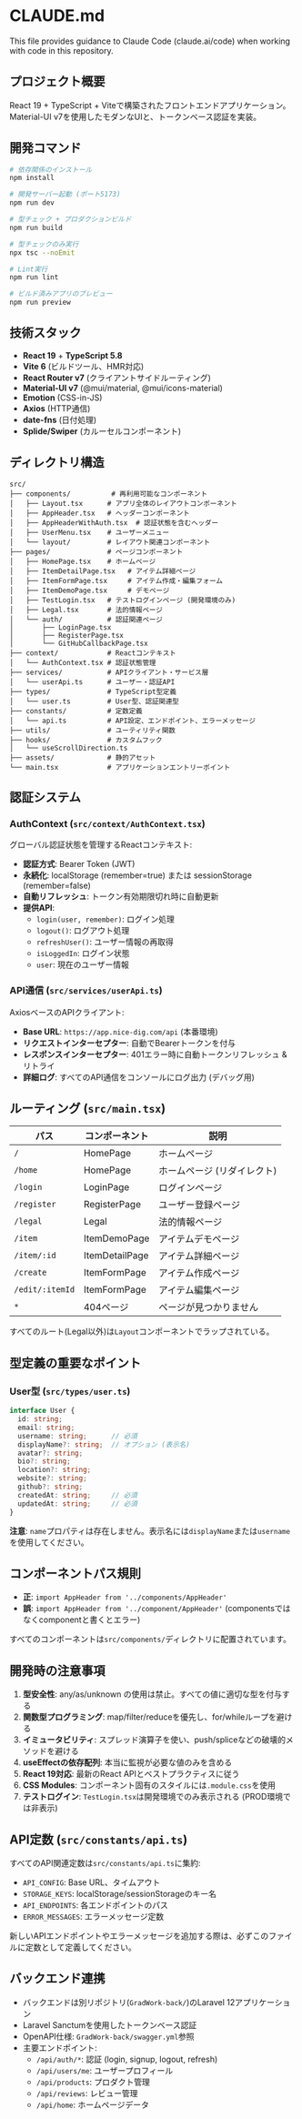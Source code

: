 # CLAUDE.md

This file provides guidance to Claude Code (claude.ai/code) when working with code in this repository.

## プロジェクト概要

React 19 + TypeScript + Viteで構築されたフロントエンドアプリケーション。Material-UI v7を使用したモダンなUIと、トークンベース認証を実装。

## 開発コマンド

```bash
# 依存関係のインストール
npm install

# 開発サーバー起動 (ポート5173)
npm run dev

# 型チェック + プロダクションビルド
npm run build

# 型チェックのみ実行
npx tsc --noEmit

# Lint実行
npm run lint

# ビルド済みアプリのプレビュー
npm run preview
```

## 技術スタック

- **React 19** + **TypeScript 5.8**
- **Vite 6** (ビルドツール、HMR対応)
- **React Router v7** (クライアントサイドルーティング)
- **Material-UI v7** (@mui/material, @mui/icons-material)
- **Emotion** (CSS-in-JS)
- **Axios** (HTTP通信)
- **date-fns** (日付処理)
- **Splide/Swiper** (カルーセルコンポーネント)

## ディレクトリ構造

```
src/
├── components/          # 再利用可能なコンポーネント
│   ├── Layout.tsx      # アプリ全体のレイアウトコンポーネント
│   ├── AppHeader.tsx   # ヘッダーコンポーネント
│   ├── AppHeaderWithAuth.tsx  # 認証状態を含むヘッダー
│   ├── UserMenu.tsx    # ユーザーメニュー
│   └── layout/         # レイアウト関連コンポーネント
├── pages/              # ページコンポーネント
│   ├── HomePage.tsx    # ホームページ
│   ├── ItemDetailPage.tsx   # アイテム詳細ページ
│   ├── ItemFormPage.tsx     # アイテム作成・編集フォーム
│   ├── ItemDemoPage.tsx     # デモページ
│   ├── TestLogin.tsx   # テストログインページ (開発環境のみ)
│   ├── Legal.tsx       # 法的情報ページ
│   └── auth/           # 認証関連ページ
│       ├── LoginPage.tsx
│       ├── RegisterPage.tsx
│       └── GitHubCallbackPage.tsx
├── context/            # Reactコンテキスト
│   └── AuthContext.tsx # 認証状態管理
├── services/           # APIクライアント・サービス層
│   └── userApi.ts      # ユーザー・認証API
├── types/              # TypeScript型定義
│   └── user.ts         # User型、認証関連型
├── constants/          # 定数定義
│   └── api.ts          # API設定、エンドポイント、エラーメッセージ
├── utils/              # ユーティリティ関数
├── hooks/              # カスタムフック
│   └── useScrollDirection.ts
├── assets/             # 静的アセット
└── main.tsx            # アプリケーションエントリーポイント
```

## 認証システム

### AuthContext (`src/context/AuthContext.tsx`)

グローバル認証状態を管理するReactコンテキスト:

- **認証方式**: Bearer Token (JWT)
- **永続化**: localStorage (remember=true) または sessionStorage (remember=false)
- **自動リフレッシュ**: トークン有効期限切れ時に自動更新
- **提供API**:
  - `login(user, remember)`: ログイン処理
  - `logout()`: ログアウト処理
  - `refreshUser()`: ユーザー情報の再取得
  - `isLoggedIn`: ログイン状態
  - `user`: 現在のユーザー情報

### API通信 (`src/services/userApi.ts`)

AxiosベースのAPIクライアント:

- **Base URL**: `https://app.nice-dig.com/api` (本番環境)
- **リクエストインターセプター**: 自動でBearerトークンを付与
- **レスポンスインターセプター**: 401エラー時に自動トークンリフレッシュ & リトライ
- **詳細ログ**: すべてのAPI通信をコンソールにログ出力 (デバッグ用)

## ルーティング (`src/main.tsx`)

| パス | コンポーネント | 説明 |
|------|---------------|------|
| `/` | HomePage | ホームページ |
| `/home` | HomePage | ホームページ (リダイレクト) |
| `/login` | LoginPage | ログインページ |
| `/register` | RegisterPage | ユーザー登録ページ |
| `/legal` | Legal | 法的情報ページ |
| `/item` | ItemDemoPage | アイテムデモページ |
| `/item/:id` | ItemDetailPage | アイテム詳細ページ |
| `/create` | ItemFormPage | アイテム作成ページ |
| `/edit/:itemId` | ItemFormPage | アイテム編集ページ |
| `*` | 404ページ | ページが見つかりません |

すべてのルート(Legal以外)は`Layout`コンポーネントでラップされている。

## 型定義の重要なポイント

### User型 (`src/types/user.ts`)

```typescript
interface User {
  id: string;
  email: string;
  username: string;      // 必須
  displayName?: string;  // オプション (表示名)
  avatar?: string;
  bio?: string;
  location?: string;
  website?: string;
  github?: string;
  createdAt: string;     // 必須
  updatedAt: string;     // 必須
}
```

**注意**: `name`プロパティは存在しません。表示名には`displayName`または`username`を使用してください。

## コンポーネントパス規則

- **正**: `import AppHeader from '../components/AppHeader'`
- **誤**: `import AppHeader from '../component/AppHeader'` (componentsではなくcomponentと書くとエラー)

すべてのコンポーネントは`src/components/`ディレクトリに配置されています。

## 開発時の注意事項

1. **型安全性**: any/as/unknown の使用は禁止。すべての値に適切な型を付与する
2. **関数型プログラミング**: map/filter/reduceを優先し、for/whileループを避ける
3. **イミュータビリティ**: スプレッド演算子を使い、push/spliceなどの破壊的メソッドを避ける
4. **useEffectの依存配列**: 本当に監視が必要な値のみを含める
5. **React 19対応**: 最新のReact APIとベストプラクティスに従う
6. **CSS Modules**: コンポーネント固有のスタイルには`.module.css`を使用
7. **テストログイン**: `TestLogin.tsx`は開発環境でのみ表示される (PROD環境では非表示)

## API定数 (`src/constants/api.ts`)

すべてのAPI関連定数は`src/constants/api.ts`に集約:

- `API_CONFIG`: Base URL、タイムアウト
- `STORAGE_KEYS`: localStorage/sessionStorageのキー名
- `API_ENDPOINTS`: 各エンドポイントのパス
- `ERROR_MESSAGES`: エラーメッセージ定数

新しいAPIエンドポイントやエラーメッセージを追加する際は、必ずこのファイルに定数として定義してください。

## バックエンド連携

- バックエンドは別リポジトリ(`GradWork-back/`)のLaravel 12アプリケーション
- Laravel Sanctumを使用したトークンベース認証
- OpenAPI仕様: `GradWork-back/swagger.yml`参照
- 主要エンドポイント:
  - `/api/auth/*`: 認証 (login, signup, logout, refresh)
  - `/api/users/me`: ユーザープロフィール
  - `/api/products`: プロダクト管理
  - `/api/reviews`: レビュー管理
  - `/api/home`: ホームページデータ
